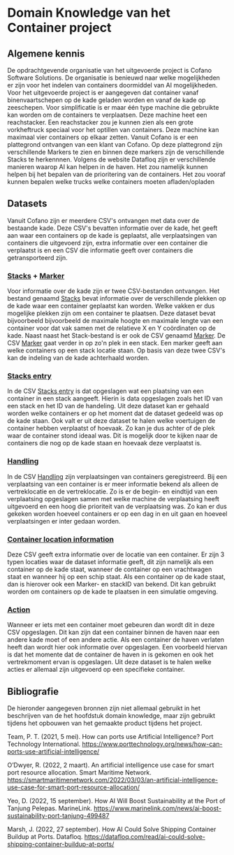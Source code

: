 # Domain Knowledge van het Container project

## Algemene kennis

De opdrachtgevende organisatie van het uitgevoerde project is Cofano Software Solutions. De organisatie is benieuwd naar welke mogelijkheden er zijn voor het indelen van containers doormiddel van AI mogelijkheden. Voor het uitgevoerde project is er aangegeven dat container vanaf binenvaartschepen op de kade geladen worden en vanaf de kade op zeeschepen. Voor simplificatie is er maar één type machine die gebruikte kan worden om de containers te verplaatsen. Deze machine heet een reachstacker. Een reachstacker zou je kunnen zien als een grote vorkheftruck speciaal voor het optillen van containers. Deze machine kan maximaal vier containers op elkaar zetten. Vanuit Cofano is er een plattegrond ontvangen van een klant van Cofano. Op deze plattegrond zijn verschillende Markers te zien en binnen deze markers zijn de verschillende Stacks te herkennnen. Volgens de website Datafloq zijn er verschillende manieren waarop AI kan helpen in de haven. Het zou namelijk kunnen helpen bij het bepalen van de prioritering van de containers. Het zou vooraf kunnen bepalen welke trucks welke containers moeten afladen/opladen

## Datasets
Vanuit Cofano zijn er meerdere CSV's ontvangen met data over de bestaande kade. Deze CSV's bevatten informatie over de kade, het geeft aan waar een containers op de kade is geplaatst, alle verplaatsingen van containers die uitgevoerd zijn, extra informatie over een container die verplaatst is en een CSV die informatie geeft over containers die getransporteerd zijn.  

### [Stacks](https://github.com/BrianWolvers/ADS/blob/main/ContainerDataset/stacks.csv) + [Marker](https://github.com/BrianWolvers/ADS/blob/main/ContainerDataset/marker.csv) 

Voor informatie over de kade zijn er twee CSV-bestanden ontvangen. Het bestand genaamd [Stacks](https://github.com/BrianWolvers/ADS/blob/main/ContainerDataset/stacks.csv) bevat informatie over de verschillende plekken op de kade waar een container geplaatst kan worden. Welke vakken er dus mogelijke plekken zijn om een container te plaatsen. Deze dataset bevat bijvoorbeeld bijvoorbeeld de maximale hoogte en maximale lengte van een container voor dat vak samen met de relatieve X en Y coördinaten op de kade. Naast naast het Stack-bestand is er ook de CSV genaamd [Marker](https://github.com/BrianWolvers/ADS/blob/main/ContainerDataset/marker.csv). De CSV [Marker](https://github.com/BrianWolvers/ADS/blob/main/ContainerDataset/marker.csv) gaat verder in op zo'n plek in een stack. Een marker geeft aan welke containers op een stack locatie staan. Op basis van deze twee CSV's kan de indeling van de kade achterhaald worden.

### [Stacks entry](https://github.com/BrianWolvers/ADS/blob/main/ContainerDataset/stackentry.csv) 

In de CSV [Stacks entry](https://github.com/BrianWolvers/ADS/blob/main/ContainerDataset/stackentry.csv) is dat opgeslagen wat een plaatsing van een container in een stack aangeeft. Hierin is data opgeslagen zoals het ID van een stack en het ID van de handeling. Uit deze dataset kan er gehaald worden welke containers er op het moment dat de dataset gedeeld was op de kade staan. Ook valt er uit deze dataset te halen welke voertuigen de container hebben verplaatst of hoevaak. Zo kan je dus achter of de plek waar de container stond ideaal was. Dit is mogelijk door te kijken naar de containers die nog op de kade staan en hoevaak deze verplaatst is. 

### [Handling](https://github.com/BrianWolvers/ADS/blob/main/ContainerDataset/handling.csv)

In de CSV [Handling](https://github.com/BrianWolvers/ADS/blob/main/ContainerDataset/handling.csv) zijn verplaatsingen van containers geregistreerd. Bij een verplaatsing van een container is er meer informatie bekend als alleen de vertreklocatie en de vertreklocatie. Zo is er de begin- en eindtijd van een verplaatsing opgeslagen samen met welke machine de verplaatsing heeft uitgevoerd en een hoog die prioriteit van de verplaatsing was. Zo kan er dus gekeken worden hoeveel containers er op een dag in en uit gaan en hoeveel verplaatsingen er inter gedaan worden.

### [Container location information](https://github.com/BrianWolvers/ADS/blob/main/ContainerDataset/containerlocationinformation.csv)

Deze CSV geeft extra informatie over de locatie van een container. Er zijn 3 typen locaties waar de dataset informatie geeft, dit zijn namelijk als een container op de kade staat, wanneer de container op een vrachtwagen staat en wanneer hij op een schip staat. Als een container op de kade staat, dan is hierover ook een Marker- en stackID van bekend. Dit kan gebruikt worden om containers op de kade te plaatsen in een simulatie omgeving.

### [Action](https://github.com/BrianWolvers/ADS/blob/main/ContainerDataset/actions.csv)

Wanneer er iets met een container moet gebeuren dan wordt dit in deze CSV opgeslagen. Dit kan zijn dat een container binnen de haven naar een andere kade moet of een andere actie. Als een container de haven verlaten heeft dan wordt hier ook informatie over opgeslagen. Een voorbeeld hiervan is dat het momente dat de container de haven in is gekomen en ook het vertrekmoment ervan is opgeslagen. Uit deze dataset is te halen welke acties er allemaal zijn uitgevoerd op een specifieke container.


## Bibliografie

De hieronder aangegeven bronnen zijn niet allemaal gebruikt in het beschrijven van de het hoofdstuk domain knowledge, maar zijn gebruikt tijdens het opbouwen van het gemaakte product tijdens het project. 

Team, P. T. (2021, 5 mei). How can ports use Artificial Intelligence? Port Technology International. https://www.porttechnology.org/news/how-can-ports-use-artificial-intelligence/

O’Dwyer, R. (2022, 2 maart). An artificial intelligence use case for smart port resource allocation. Smart Maritime Network. https://smartmaritimenetwork.com/2022/03/03/an-artificial-intelligence-use-case-for-smart-port-resource-allocation/

Yeo, D. (2022, 15 september). How AI Will Boost Sustainability at the Port of Tanjung Pelepas. MarineLink. https://www.marinelink.com/news/ai-boost-sustainability-port-tanjung-499487

Marsh, J. (2022, 27 september). How AI Could Solve Shipping Container Buildup at Ports. Datafloq. https://datafloq.com/read/ai-could-solve-shipping-container-buildup-at-ports/

